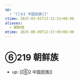 ```yaml
---
up:
  - "[[⑥2 中国民族]]"
ctime: 2025-03-01T13:32:51+08:00
aliases:
  - 朝鲜族
mtime: 2025-09-09T12:37:05+08:00
---
```


# ⑥219 朝鲜族

- up: [[⑥2 中国民族]]
